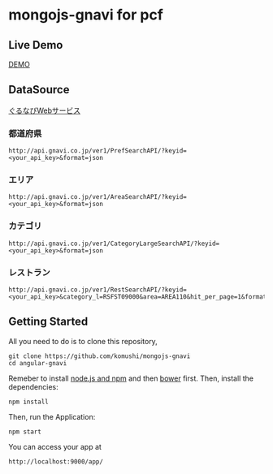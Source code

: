 # mongojs-gnavi for pcf

## Live Demo
[DEMO](http://angular-gnavi-express.herokuapp.com/)

## DataSource

[ぐるなびWebサービス](http://api.gnavi.co.jp)

### 都道府県

```
http://api.gnavi.co.jp/ver1/PrefSearchAPI/?keyid=<your_api_key>&format=json
```


### エリア

```
http://api.gnavi.co.jp/ver1/AreaSearchAPI/?keyid=<your_api_key>&format=json
```


### カテゴリ

```
http://api.gnavi.co.jp/ver1/CategoryLargeSearchAPI/?keyid=<your_api_key>&format=json
```


### レストラン

```
http://api.gnavi.co.jp/ver1/RestSearchAPI/?keyid=<your_api_key>&category_l=RSFST09000&area=AREA110&hit_per_page=1&format=json
```


## Getting Started

All you need to do is to clone this repository,
```
git clone https://github.com/komushi/mongojs-gnavi
cd angular-gnavi
```

Remeber to install [node.js and npm](http://nodejs.org/) and then [bower](http://bower.io/) first.
Then, install the dependencies:
```
npm install
```

Then, run the Application:
```
npm start
```

You can access your app at 
```
http://localhost:9000/app/
```
